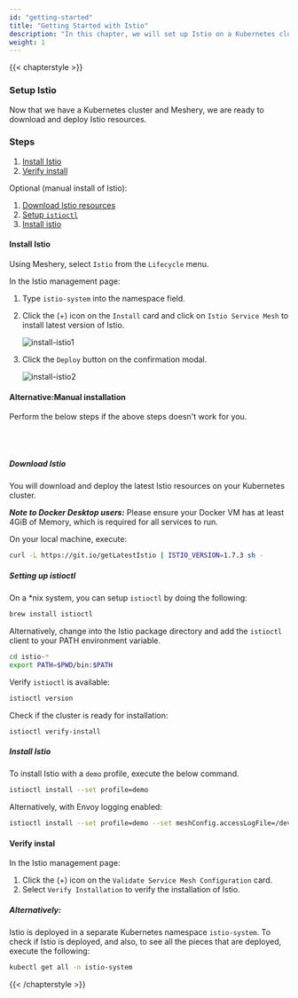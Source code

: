 ```yaml
---
id: "getting-started"
title: "Getting Started with Istio"
description: "In this chapter, we will set up Istio on a Kubernetes cluster and prepare the environment for deploying applications with service mesh capabilities."
weight: 1
---
```


{{< chapterstyle >}}

### Setup Istio

Now that we have a Kubernetes cluster and Meshery, we are ready to download and deploy Istio resources.

### Steps

1. [Install Istio](#1)
1. [Verify install](#2)

Optional (manual install of Istio):

1. [Download Istio resources](#1.1)
1. [Setup `istioctl`](#1.2)
1. [Install istio](#1.3)

#### Install Istio

Using Meshery, select `Istio` from the `Lifecycle` menu.

In the Istio management page:

1. Type `istio-system` into the namespace field.
2. Click the (+) icon on the `Install` card and click on `Istio Service Mesh` to install latest version of Istio.

   ![install-istio1](install-istio1.webp)


3. Click the `Deploy` button on the confirmation modal.

   ![install-istio2](install-istio2.webp)

#### Alternative:Manual installation
Perform the below steps if the above steps doesn't work for you.

<br />
<br />

##### Download Istio

You will download and deploy the latest Istio resources on your Kubernetes cluster.

**_Note to Docker Desktop users:_** Please ensure your Docker VM has at least 4GiB of Memory, which is required for all services to run.

On your local machine, execute:

```sh
curl -L https://git.io/getLatestIstio | ISTIO_VERSION=1.7.3 sh -
```

##### Setting up istioctl

On a \*nix system, you can setup `istioctl` by doing the following:

```sh
brew install istioctl
```

Alternatively, change into the Istio package directory and add the `istioctl` client to your PATH environment variable.

```sh
cd istio-*
export PATH=$PWD/bin:$PATH
```

Verify `istioctl` is available:

```sh
istioctl version
```

Check if the cluster is ready for installation:

```sh
istioctl verify-install
```

##### Install Istio

To install Istio with a `demo` profile, execute the below command.

```sh
istioctl install --set profile=demo
```

Alternatively, with Envoy logging enabled:

```sh
istioctl install --set profile=demo --set meshConfig.accessLogFile=/dev/stdout
```

#### Verify instal

In the Istio management page:

1. Click the (+) icon on the `Validate Service Mesh Configuration` card.
1. Select `Verify Installation` to verify the installation of Istio.

##### Alternatively:

Istio is deployed in a separate Kubernetes namespace `istio-system`. To check if Istio is deployed, and also, to see all the pieces that are deployed, execute the following:

```sh
kubectl get all -n istio-system
```

{{< /chapterstyle >}}
